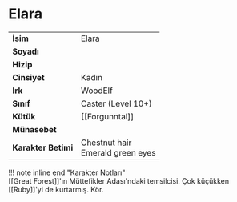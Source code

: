 # Elara   
|  |  |  
|---|---|  
| **İsim** | Elara |  
| **Soyadı** |  |  
| **Hizip** |  |  
| **Cinsiyet** | Kadın |  
| **Irk** | WoodElf |  
| **Sınıf** | Caster (Level 10+) |  
| **Kütük** | [[Forgunntal]] |  
| **Münasebet** |  |  
| **Karakter Betimi** | Chestnut hair<br>Emerald green eyes |  
  
  
!!! note inline end "Karakter Notları"  
	[[Great Forest]]'ın Müttefikler Adası'ndaki temsilcisi. Çok küçükken [[Ruby]]'yi de kurtarmış. Kör.  
  
  
